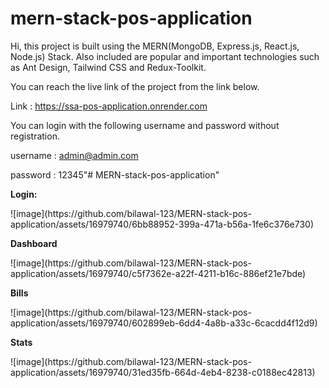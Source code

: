 # mern-stack-pos-application

Hi, this project is built using the MERN(MongoDB, Express.js, React.js, Node.js) Stack. Also included are popular and important technologies such as Ant Design, Tailwind CSS and Redux-Toolkit.

You can reach the live link of the project from the link below.

Link : https://ssa-pos-application.onrender.com

You can login with the following username and password without registration.

username : admin@admin.com

password : 12345"# MERN-stack-pos-application" 

**Login:**
<p> 
![image](https://github.com/bilawal-123/MERN-stack-pos-application/assets/16979740/6bb88952-399a-471a-b56a-1fe6c376e730)
</p>

**Dashboard**
<p>
![image](https://github.com/bilawal-123/MERN-stack-pos-application/assets/16979740/c5f7362e-a22f-4211-b16c-886ef21e7bde)
  
</p>

**Bills**
<p>
  ![image](https://github.com/bilawal-123/MERN-stack-pos-application/assets/16979740/602899eb-6dd4-4a8b-a33c-6cacdd4f12d9)

</p>

**Stats**
<p>
  ![image](https://github.com/bilawal-123/MERN-stack-pos-application/assets/16979740/31ed35fb-664d-4eb4-8238-c0188ec42813)

</p>
